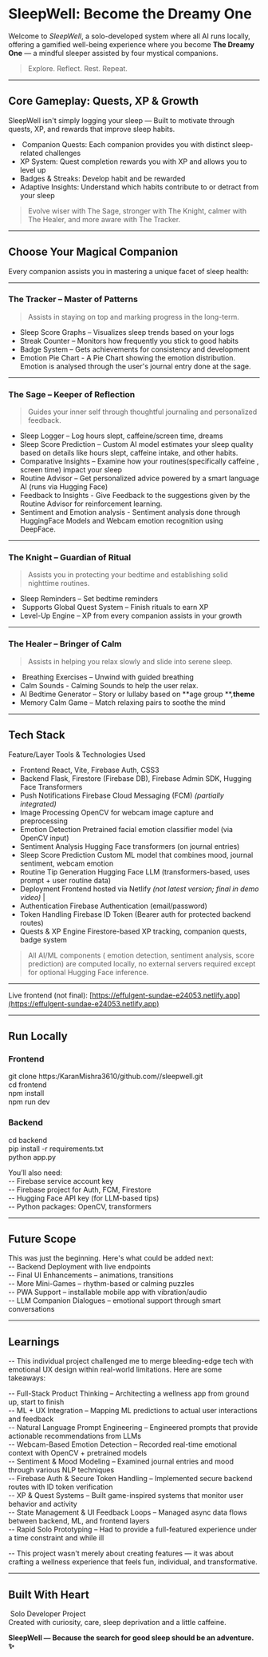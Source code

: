#   SleepWell: Become the Dreamy One  

Welcome to *SleepWell*, a solo-developed system where all AI runs locally, offering a gamified well-being experience where you become **The Dreamy One** — a mindful sleeper assisted by four mystical companions.

>   Explore. Reflect. Rest. Repeat.

---
##   Core Gameplay: Quests, XP & Growth

SleepWell isn't simply logging your sleep — Built to motivate through quests, XP, and rewards that improve sleep habits.

-  ️ Companion Quests: Each companion provides you with distinct sleep-related challenges
-   XP System: Quest completion rewards you with XP and allows you to level up 
-   Badges & Streaks: Develop habit and be rewarded  
-   Adaptive Insights: Understand which habits contribute to or detract from your sleep  

> Evolve wiser with The Sage, stronger with The Knight, calmer with The Healer, and more aware with The Tracker.

---

##  Choose Your Magical Companion

Every companion assists you in mastering a unique facet of sleep health:

---

###   The Tracker – Master of Patterns
> Assists in staying on top and marking progress in the long-term.

-   Sleep Score Graphs – Visualizes sleep trends based on your logs
-   Streak Counter – Monitors how frequently you stick to good habits
-   Badge System – Gets achievements for consistency and development
-   Emotion Pie Chart - A Pie Chart showing the emotion distribution. Emotion is analysed through the user's journal entry done at the sage. 
---

###   The Sage – Keeper of Reflection  
> Guides your inner self through thoughtful journaling and personalized feedback.

-   Sleep Logger – Log hours slept, caffeine/screen time, dreams  
-   Sleep Score Prediction – Custom AI model estimates your sleep quality based on details like hours slept, caffeine intake, and other habits.
-   Comparative Insights – Examine how your routines(specifically caffeine , screen time) impact your sleep
-   Routine Advisor – Get personalized advice powered by a smart language AI (runs via Hugging Face)
-   Feedback to Insights - Give Feedback to the suggestions given by the Routine Advisor for reinforcement learning.
-   Sentiment and Emotion analysis - Sentiment analysis done through HuggingFace Models and Webcam emotion recognition using DeepFace. 
---

###  ️The Knight – Guardian of Ritual
> Assists you in protecting your bedtime and establishing solid nighttime routines.

-   Sleep Reminders – Set bedtime reminders
-  ️ Supports Global Quest System – Finish rituals to earn XP
-   Level-Up Engine – XP from every companion assists in your growth

---

###  The Healer – Bringer of Calm
> Assists in helping you relax slowly and slide into serene sleep.

-  ️ Breathing Exercises – Unwind with guided breathing
-   Calm Sounds - Calming Sounds to help the user relax.
-   AI Bedtime Generator – Story or lullaby based on **age group **,**theme**
-   Memory Calm Game – Match relaxing pairs to soothe the mind

---

##  Tech Stack

Feature/Layer               Tools & Technologies Used 

- Frontend                React, Vite, Firebase Auth, CSS3 
- Backend                 Flask, Firestore (Firebase DB), Firebase Admin SDK, Hugging Face Transformers 
- Push Notifications      Firebase Cloud Messaging (FCM) *(partially integrated)* 
- Image Processing        OpenCV for webcam image capture and preprocessing 
- Emotion Detection       Pretrained facial emotion classifier model (via OpenCV input) 
- Sentiment Analysis      Hugging Face transformers (on journal entries) 
- Sleep Score Prediction  Custom ML model that combines mood, journal sentiment, webcam emotion 
- Routine Tip Generation  Hugging Face LLM (transformers-based, uses prompt + user routine data) 
- Deployment              Frontend hosted via Netlify *(not latest version; final in demo video)* |
- Authentication          Firebase Authentication (email/password) 
- Token Handling          Firebase ID Token (Bearer auth for protected backend routes) 
- Quests & XP Engine      Firestore-based XP tracking, companion quests, badge system 

>  All AI/ML components ( emotion detection, sentiment analysis, score prediction) are computed locally, no external servers required except for optional Hugging Face inference.

---


Live frontend (not final):
  [https://effulgent-sundae-e24053.netlify.app](https://effulgent-sundae-e24053.netlify.app)

---

##   Run Locally
###  Frontend
git clone https:/KaranMishra3610/github.com//sleepwell.git  
cd frontend  
npm install  
npm run dev

###  Backend
cd backend  
pip install -r requirements.txt  
python app.py

You’ll also need:  
-- Firebase service account key  
-- Firebase project for Auth, FCM, Firestore  
-- Hugging Face API key (for LLM-based tips)  
-- Python packages: OpenCV, transformers  

---

## Future Scope
This was just the beginning. Here's what could be added next:  
-- Backend Deployment with live endpoints  
-- Final UI Enhancements – animations, transitions  
-- More Mini-Games – rhythm-based or calming puzzles  
-- PWA Support – installable mobile app with vibration/audio  
-- LLM Companion Dialogues – emotional support through smart conversations  

---

## Learnings
-- This individual project challenged me to merge bleeding-edge tech with emotional UX design within real-world limitations. Here are some takeaways:  

-- Full-Stack Product Thinking – Architecting a wellness app from ground up, start to finish  
-- ML + UX Integration – Mapping ML predictions to actual user interactions and feedback  
-- Natural Language Prompt Engineering – Engineered prompts that provide actionable recommendations from LLMs  
-- Webcam-Based Emotion Detection – Recorded real-time emotional context with OpenCV + pretrained models  
-- Sentiment & Mood Modeling – Examined journal entries and mood through various NLP techniques  
-- Firebase Auth & Secure Token Handling – Implemented secure backend routes with ID token verification  
-- XP & Quest Systems – Built game-inspired systems that monitor user behavior and activity  
-- State Management & UI Feedback Loops – Managed async data flows between backend, ML, and frontend layers  
-- Rapid Solo Prototyping – Had to provide a full-featured experience under a time constraint and while ill  

-- This project wasn't merely about creating features — it was about crafting a wellness experience that feels fun, individual, and transformative.

---

## Built With Heart
 ‍  Solo Developer Project  
Created with curiosity, care, sleep deprivation and a little caffeine.

**SleepWell — Because the search for good sleep should be an adventure. ✨**

